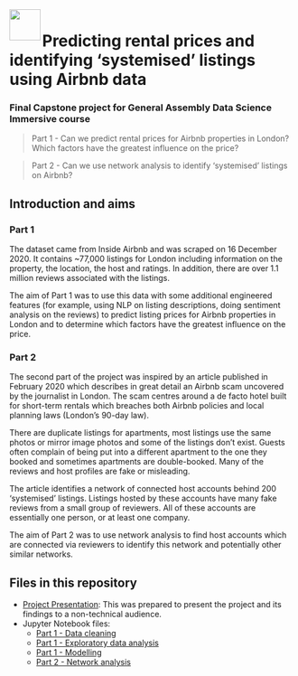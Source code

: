 <img src="http://imgur.com/1ZcRyrc.png" align="left" height="55px">

# Predicting rental prices and identifying ‘systemised’ listings using Airbnb data

### Final Capstone project for General Assembly Data Science Immersive course

> Part 1 - Can we predict rental prices for Airbnb properties in London? Which factors have the greatest influence on the price?   

> Part 2 - Can we use network analysis to identify ‘systemised’ listings on Airbnb?

## Introduction and aims

### Part 1
The dataset came from Inside Airbnb and was scraped on 16 December 2020. It contains ~77,000 listings for London including information on the property, the location, the host and ratings. In addition, there are over 1.1 million reviews associated with the listings.

The aim of Part 1 was to use this data with some additional engineered features (for example, using NLP on listing descriptions, doing sentiment analysis on the reviews) to predict listing prices for Airbnb properties in London and to determine which factors have the greatest influence on the price.

### Part 2
The second part of the project was inspired by an article published in February 2020 which describes in great detail an Airbnb scam uncovered by the journalist in London. The scam centres around a de facto hotel built for short-term rentals which breaches both Airbnb policies and local planning laws (London’s 90-day law).

There are duplicate listings for apartments, most listings use the same photos or mirror image photos and some of the listings don’t exist. Guests often complain of being put into a different apartment to the one they booked and sometimes apartments are double-booked. Many of the reviews and host profiles are fake or misleading.

The article identifies a network of connected host accounts behind 200 ‘systemised’ listings. Listings hosted by these accounts have many fake reviews from a small group of reviewers. All of these accounts are essentially one person, or at least one company.

The aim of Part 2 was to use network analysis to find host accounts which are connected via reviewers to identify this network and potentially other similar networks.

## Files in this repository
- [Project Presentation](Capstone_Project_Presentation.pdf): This was prepared to present the project and its findings to a non-technical audience.
- Jupyter Notebook files:
  - [Part 1 - Data cleaning](part-1/data-cleaning/)
  - [Part 1 - Exploratory data analysis](part-1/EDA/)
  - [Part 1 - Modelling](part-1/modelling/)
  - [Part 2 - Network analysis](part-2/)
